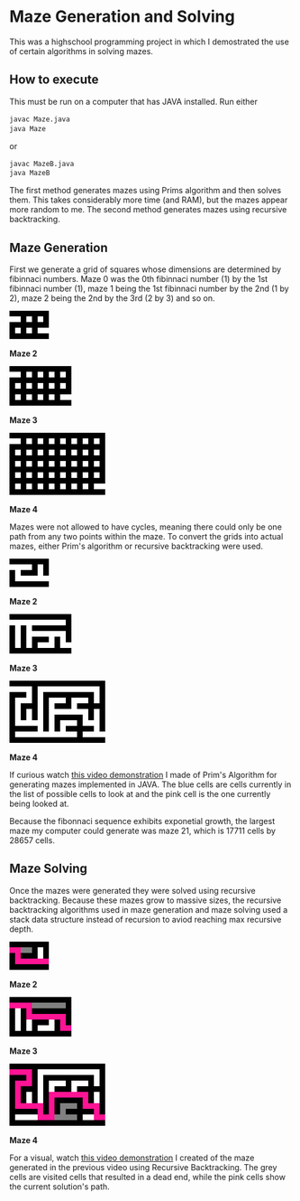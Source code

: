 # Maze Generation and Solving

This was a highschool programming project in which I demostrated the use of certain algorithms in solving mazes.

## How to execute
This must be run on a computer that has JAVA installed. Run either

```bash
javac Maze.java
java Maze
```
or
```bash
javac MazeB.java
java MazeB
```
The first method generates mazes using Prims algorithm and then solves them. This takes considerably more time (and RAM), but the mazes appear more random to me. The second method generates mazes using recursive backtracking.

## Maze Generation
First we generate a grid of squares whose dimensions are determined by fibinnaci numbers. Maze 0 was the 0th fibinnaci number (1) by the 1st fibinnaci number (1), maze 1 being the 1st fibinnaci number by the 2nd (1 by 2), maze 2 being the 2nd by the 3rd (2 by 3) and so on.

![Maze 2](docs/images/maze32.png)

**Maze 2**

![Maze 3](docs/images/maze53.png)

**Maze 3**

![Maze 4](docs/images/maze85.png)

**Maze 4**

Mazes were not allowed to have cycles, meaning there could only be one path from any two points within the maze. To convert the grids into actual mazes, either Prim's algorithm or recursive backtracking were used.

![Maze 2](docs/images/maze2.png)

**Maze 2**

![Maze 3](docs/images/maze3.png)

**Maze 3**

![Maze 4](docs/images/maze4.png)

**Maze 4**

If curious watch [this video demonstration](https://youtu.be/RiYUn40gsEY) I made of Prim's Algorithm for generating mazes implemented in JAVA. The blue cells are cells currently in the list of possible cells to look at and the pink cell is the one currently being looked at.

Because the fibonnaci sequence exhibits exponetial growth, the largest maze my computer could generate was maze 21, which is 17711 cells by 28657 cells.

## Maze Solving
Once the mazes were generated they were solved using recursive backtracking.
Because these mazes grow to massive sizes, the recursive backtracking algorithms used in maze generation and maze solving used a stack data structure instead of recursion to aviod reaching max recursive depth.

![Maze 2](docs/images/maze2Solved.png)

**Maze 2**

![Maze 3](docs/images/maze3Solved.png)

**Maze 3**

![Maze 4](docs/images/maze4Solved.png)

**Maze 4**

For a visual, watch [this video demonstration](https://youtu.be/EH_vHpoNSf0) I created of the maze generated in the previous video using Recursive Backtracking. The grey cells are visited cells that resulted in a dead end, while the pink cells show the current solution's path.